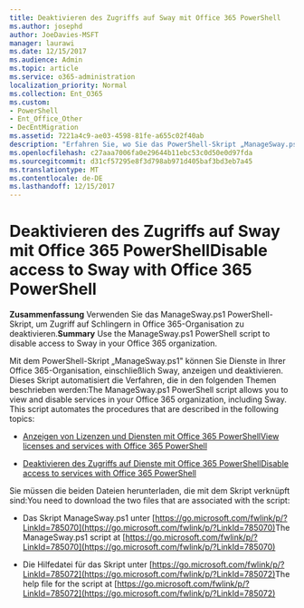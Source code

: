 ```yaml
---
title: Deaktivieren des Zugriffs auf Sway mit Office 365 PowerShell
ms.author: josephd
author: JoeDavies-MSFT
manager: laurawi
ms.date: 12/15/2017
ms.audience: Admin
ms.topic: article
ms.service: o365-administration
localization_priority: Normal
ms.collection: Ent_O365
ms.custom:
- PowerShell
- Ent_Office_Other
- DecEntMigration
ms.assetid: 7221a4c9-ae03-4598-81fe-a655c02f40ab
description: "Erfahren Sie, wo Sie das PowerShell-Skript „ManageSway.ps1herunterladen können, mit dem Sie den Zugriff auf Sway in Ihrer Office 365-Organisation deaktivieren können."
ms.openlocfilehash: c27aaa7006fa0e29644b11ebc53c0d50e0d97fda
ms.sourcegitcommit: d31cf57295e8f3d798ab971d405baf3bd3eb7a45
ms.translationtype: MT
ms.contentlocale: de-DE
ms.lasthandoff: 12/15/2017
---
```

# <a name="disable-access-to-sway-with-office-365-powershell"></a><span data-ttu-id="3a7b0-103">Deaktivieren des Zugriffs auf Sway mit Office 365 PowerShell</span><span class="sxs-lookup"><span data-stu-id="3a7b0-103">Disable access to Sway with Office 365 PowerShell</span></span>

<span data-ttu-id="3a7b0-104">**Zusammenfassung** Verwenden Sie das ManageSway.ps1 PowerShell-Skript, um Zugriff auf Schlingern in Office 365-Organisation zu deaktivieren.</span><span class="sxs-lookup"><span data-stu-id="3a7b0-104">**Summary** Use the ManageSway.ps1 PowerShell script to disable access to Sway in your Office 365 organization.</span></span>
  
<span data-ttu-id="3a7b0-p101">Mit dem PowerShell-Skript „ManageSway.ps1" können Sie Dienste in Ihrer Office 365-Organisation, einschließlich Sway, anzeigen und deaktivieren. Dieses Skript automatisiert die Verfahren, die in den folgenden Themen beschrieben werden:</span><span class="sxs-lookup"><span data-stu-id="3a7b0-p101">The ManageSway.ps1 PowerShell script allows you to view and disable services in your Office 365 organization, including Sway. This script automates the procedures that are described in the following topics:</span></span>
  
- [<span data-ttu-id="3a7b0-107">Anzeigen von Lizenzen und Diensten mit Office 365 PowerShell</span><span class="sxs-lookup"><span data-stu-id="3a7b0-107">View licenses and services with Office 365 PowerShell</span></span>](view-licenses-and-services-with-office-365-powershell.md)
    
- [<span data-ttu-id="3a7b0-108">Deaktivieren des Zugriffs auf Dienste mit Office 365 PowerShell</span><span class="sxs-lookup"><span data-stu-id="3a7b0-108">Disable access to services with Office 365 PowerShell</span></span>](disable-access-to-services-with-office-365-powershell.md)
    
<span data-ttu-id="3a7b0-109">Sie müssen die beiden Dateien herunterladen, die mit dem Skript verknüpft sind:</span><span class="sxs-lookup"><span data-stu-id="3a7b0-109">You need to download the two files that are associated with the script:</span></span>
  
- <span data-ttu-id="3a7b0-110">Das Skript ManageSway.ps1 unter [https://go.microsoft.com/fwlink/p/?LinkId=785070](https://go.microsoft.com/fwlink/p/?LinkId=785070)</span><span class="sxs-lookup"><span data-stu-id="3a7b0-110">The ManageSway.ps1 script at [https://go.microsoft.com/fwlink/p/?LinkId=785070](https://go.microsoft.com/fwlink/p/?LinkId=785070)</span></span>
    
- <span data-ttu-id="3a7b0-111">Die Hilfedatei für das Skript unter [https://go.microsoft.com/fwlink/p/?LinkId=785072](https://go.microsoft.com/fwlink/p/?LinkId=785072)</span><span class="sxs-lookup"><span data-stu-id="3a7b0-111">The help file for the script at [https://go.microsoft.com/fwlink/p/?LinkId=785072](https://go.microsoft.com/fwlink/p/?LinkId=785072)</span></span>
    

